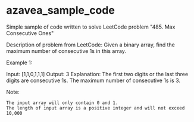 # azavea_sample_code
Simple sample of code written to solve LeetCode problem "485. Max Consecutive Ones"

Description of problem from LeetCode:
Given a binary array, find the maximum number of consecutive 1s in this array.

Example 1:

Input: [1,1,0,1,1,1]
Output: 3
Explanation: The first two digits or the last three digits are consecutive 1s.
    The maximum number of consecutive 1s is 3.

Note:

    The input array will only contain 0 and 1.
    The length of input array is a positive integer and will not exceed 10,000

